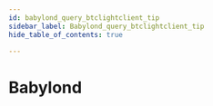 ```yaml
---
id: babylond_query_btclightclient_tip
sidebar_label: Babylond_query_btclightclient_tip
hide_table_of_contents: true

---
```


# Babylond